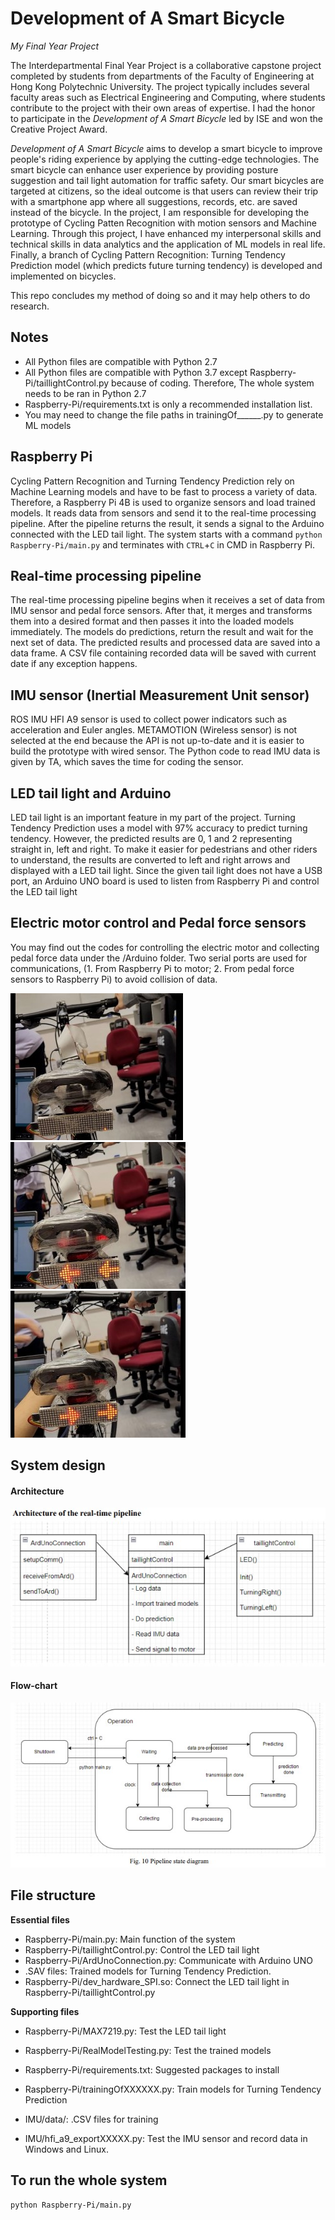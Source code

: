 # Development of A Smart Bicycle
*My Final Year Project*

The Interdepartmental Final Year Project is a collaborative capstone project completed by students from departments of the Faculty of Engineering at Hong Kong Polytechnic University. The project typically includes several faculty areas such as Electrical Engineering and Computing, where students contribute to the project with their own areas of expertise. I had the honor to participate in the *Development of A Smart Bicycle* led by ISE and won the Creative Project Award. 

*Development of A Smart Bicycle* aims to develop a smart bicycle to improve people's riding experience by applying the cutting-edge technologies. The smart bicycle can enhance user experience by providing posture suggestion and tail light automation for traffic safety. Our smart bicycles are targeted at citizens, so the ideal outcome is that users can review their trip with a smartphone app where all suggestions, records, etc. are saved instead of the bicycle. In the project, I am responsible for developing the prototype of Cycling Patten Recognition with motion sensors and Machine Learning. Through this project, I have enhanced my interpersonal skills and technical skills in data analytics and the application of ML models in real life. Finally, a branch of Cycling Pattern Recognition: Turning Tendency Prediction model (which predicts future turning tendency) is developed and implemented on bicycles. 

This repo concludes my method of doing so and it may help others to do research.

## Notes
- All Python files are compatible with Python 2.7
- All Python files are compatible with Python 3.7 except Raspberry-Pi/taillightControl.py because of coding. Therefore, The whole system needs to be ran in Python 2.7
- Raspberry-Pi/requirements.txt is only a recommended installation list.
- You may need to change the file paths in trainingOf______.py to generate ML models

## Raspberry Pi
Cycling Pattern Recognition and Turning Tendency Prediction rely on Machine Learning models and have to be fast to process a variety of data. Therefore, a Raspberry Pi 4B is used to organize sensors and load trained models. It reads data from sensors and send it to the real-time processing pipeline. After the pipeline returns the result, it sends a signal to the Arduino connected with the LED tail light. The system starts with a command `python Raspberry-Pi/main.py` and terminates with `CTRL`+`C` in CMD in Raspberry Pi.

## Real-time processing pipeline
The real-time processing pipeline begins when it receives a set of data from IMU sensor and pedal force sensors. After that, it merges and transforms them into a desired format and then passes it into the loaded models immediately. The models do predictions, return the result and wait for the next set of data. The predicted results and processed data are saved into a data frame. A CSV file containing recorded data will be saved with current date if any exception happens.

## IMU sensor (Inertial Measurement Unit sensor)
ROS IMU HFI A9 sensor is used to collect power indicators such as acceleration and Euler angles. METAMOTION (Wireless sensor) is not selected at the end because the API is not up-to-date and it is easier to build the prototype with wired sensor. The Python code to read IMU data is given by TA, which saves the time for coding the sensor. 

## LED tail light and Arduino
LED tail light is an important feature in my part of the project. Turning Tendency Prediction uses a model with 97% accuracy to predict turning tendency. However, the predicted results are 0, 1 and 2 representing straight in, left and right. To make it easier for pedestrians and other riders to understand, the results are converted to left and right arrows and displayed with a LED tail light. Since the given tail light does not have a USB port, an Arduino UNO board is used to listen from Raspberry Pi and control the LED tail light

## Electric motor control and Pedal force sensors
You may find out the codes for controlling the electric motor and collecting pedal force data under the /Arduino folder. Two serial ports are used for communications, (1. From Raspberry Pi to motor; 2. From pedal force sensors to Raspberry Pi) to avoid collision of data.

![straight in](pictures/straight-in.jpg)
![left turn](pictures/left-turn.jpg)
![right turn](pictures/right-turn.jpg)


## System design
#### Architecture
![architecture](pictures/architecture.jpg)
#### Flow-chart
![flow chart](pictures/flow-chart.jpg)

## File structure

**Essential files**
- Raspberry-Pi/main.py: Main function of the system
- Raspberry-Pi/taillightControl.py: Control the LED tail light
- Raspberry-Pi/ArdUnoConnection.py: Communicate with Arduino UNO
- .SAV files: Trained models for Turning Tendency Prediction.
- Raspberry-Pi/dev_hardware_SPI.so: Connect the LED tail light in Raspberry-Pi/taillightControl.py

**Supporting files**
- Raspberry-Pi/MAX7219.py: Test the LED tail light
- Raspberry-Pi/RealModelTesting.py: Test the trained models
- Raspberry-Pi/requirements.txt: Suggested packages to install
- Raspberry-Pi/trainingOfXXXXXX.py: Train models for Turning Tendency Prediction

- IMU/data/: .CSV files for training
- IMU/hfi_a9_exportXXXXX.py: Test the IMU sensor and record data in Windows and Linux.

## To run the whole system
```bash
python Raspberry-Pi/main.py
```




